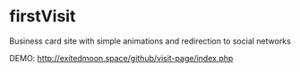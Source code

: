 # firstVisit
Business card site with simple animations and redirection to social networks

DEMO: http://exitedmoon.space/github/visit-page/index.php
